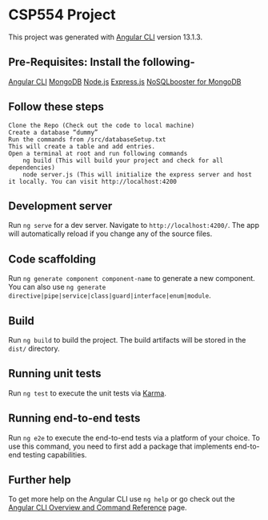 # CSP554 Project

This project was generated with [Angular CLI](https://github.com/angular/angular-cli) version 13.1.3.

## Pre-Requisites: Install the following-
[Angular CLI]() 
[MongoDB](https://www.mongodb.com/docs/manual/administration/install-community/)
[Node.js](https://nodejs.org/en/download/)
[Express.js](https://expressjs.com/en/starter/installing.html#:~:text=Now%20install%20Express%20in%20the%20myapp%20directory)
[NoSQLbooster for MongoDB](https://nosqlbooster.com/downloads)

## Follow these steps
    Clone the Repo (Check out the code to local machine)
    Create a database “dummy”
    Run the commands from /src/databaseSetup.txt
    This will create a table and add entries.
    Open a terminal at root and run following commands
        ng build (This will build your project and check for all dependencies)
        node server.js (This will initialize the express server and host it locally. You can visit http://localhost:4200



## Development server

Run `ng serve` for a dev server. Navigate to `http://localhost:4200/`. The app will automatically reload if you change any of the source files.

## Code scaffolding

Run `ng generate component component-name` to generate a new component. You can also use `ng generate directive|pipe|service|class|guard|interface|enum|module`.

## Build

Run `ng build` to build the project. The build artifacts will be stored in the `dist/` directory.

## Running unit tests

Run `ng test` to execute the unit tests via [Karma](https://karma-runner.github.io).

## Running end-to-end tests

Run `ng e2e` to execute the end-to-end tests via a platform of your choice. To use this command, you need to first add a package that implements end-to-end testing capabilities.

## Further help

To get more help on the Angular CLI use `ng help` or go check out the [Angular CLI Overview and Command Reference](https://angular.io/cli) page.
